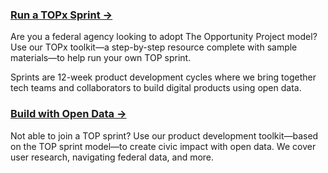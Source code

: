 
### [Run a TOPx Sprint →](https://opportunity.census.gov/topx-toolkit/introduction/)
Are you a federal agency looking to adopt The Opportunity Project model? Use our TOPx toolkit—a step-by-step resource complete with sample materials—to help run your own TOP sprint.

Sprints are 12-week product development cycles where we bring together tech teams and collaborators to build digital products using open data.

### [Build with Open Data →]({{site.baseurl}}/product-development/toolkit) 
Not able to join a TOP sprint? Use our product development toolkit—based on the TOP sprint model—to create civic impact with open data. We cover user research, navigating federal data, and more.

<!-- ### [Apply for the Prize Challenge →]({{site.baseurl}}/prize-challenge)
If your team participated in a TOP sprint or utilized the product development toolkit, you may be eligible to apply for the prize competition. [Click here](#) for more information on the first TOP Prize Challenge in 2019, and stay tuned for more updates on the 2020 Prize Challenge, which will open in fall 2020 through early 2021.  -->